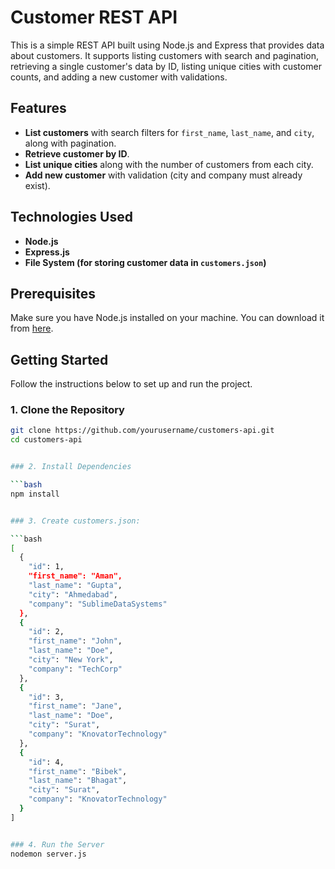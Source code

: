 # Customer REST API

This is a simple REST API built using Node.js and Express that provides data about customers. It supports listing customers with search and pagination, retrieving a single customer's data by ID, listing unique cities with customer counts, and adding a new customer with validations.

## Features

- **List customers** with search filters for `first_name`, `last_name`, and `city`, along with pagination.
- **Retrieve customer by ID**.
- **List unique cities** along with the number of customers from each city.
- **Add new customer** with validation (city and company must already exist).

## Technologies Used

- **Node.js**
- **Express.js**
- **File System (for storing customer data in `customers.json`)**

## Prerequisites

Make sure you have Node.js installed on your machine. You can download it from [here](https://nodejs.org/).

## Getting Started

Follow the instructions below to set up and run the project.

### 1. Clone the Repository

```bash
git clone https://github.com/yourusername/customers-api.git
cd customers-api


### 2. Install Dependencies

```bash
npm install


### 3. Create customers.json:

```bash
[
  {
    "id": 1,
    "first_name": "Aman",
    "last_name": "Gupta",
    "city": "Ahmedabad",
    "company": "SublimeDataSystems"
  },
  {
    "id": 2,
    "first_name": "John",
    "last_name": "Doe",
    "city": "New York",
    "company": "TechCorp"
  },
  {
    "id": 3,
    "first_name": "Jane",
    "last_name": "Doe",
    "city": "Surat",
    "company": "KnovatorTechnology"
  },
  {
    "id": 4,
    "first_name": "Bibek",
    "last_name": "Bhagat",
    "city": "Surat",
    "company": "KnovatorTechnology"
  }
]


### 4. Run the Server
nodemon server.js
